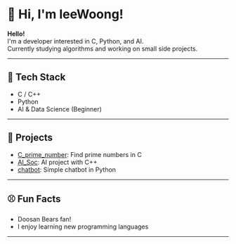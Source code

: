 # 👋 Hi, I'm leeWoong!

**Hello!**  
I'm a developer interested in C, Python, and AI.  
Currently studying algorithms and working on small side projects.

---

## 🔨 Tech Stack
- C / C++
- Python
- AI & Data Science (Beginner)

---

## 📝 Projects
- [C_prime_number](https://github.com/OverFlow/C_prime_number): Find prime numbers in C
- [AI_Soc](https://github.com/OverFlow/AI_Soc): AI project with C++
- [chatbot](https://github.com/OverFlow/chatbot): Simple chatbot in Python

---

## ⚾ Fun Facts
- Doosan Bears fan!
- I enjoy learning new programming languages

---

<!-- 연락처, 블로그 등 추가하고 싶으면 여기에! -->
